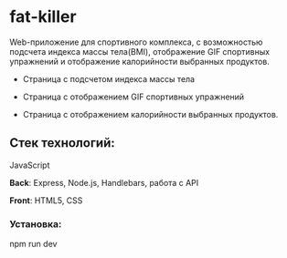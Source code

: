 # fat-killer

Web-приложение для спортивного комплекса, с возможностью подсчета индекса массы тела(BMI), отображение GIF спортивных упражнений и отображение калорийности выбранных продуктов.

- Страница с подсчетом индекса массы тела

- Страница с отображением GIF спортивных упражнений

- Страница с отображением калорийности выбранных продуктов.


## Стек технологий:
JavaScript

**Back**: Express, Node.js, Handlebars, работа с API

**Front**: HTML5, CSS



### Установка:
npm run dev
